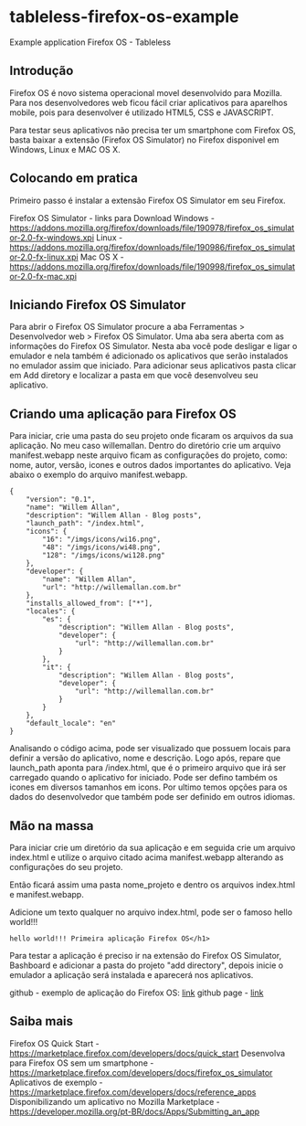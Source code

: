 tableless-firefox-os-example
============================

Example application Firefox OS - Tableless


<h2>Introdução</h2>

Firefox OS é novo sistema operacional movel desenvolvido para Mozilla.
Para nos desenvolvedores web ficou fácil criar aplicativos para aparelhos
mobile, pois para desenvolver é utilizado HTML5, CSS e JAVASCRIPT.

Para testar seus aplicativos não precisa ter um smartphone com Firefox OS,
basta baixar a extensão (Firefox OS Simulator) no Firefox disponivel em
Windows, Linux e MAC OS X.

<h2>Colocando em pratica</h2>

Primeiro passo é instalar a extensão Firefox OS Simulator em seu Firefox.

Firefox OS Simulator - links para Download
Windows - https://addons.mozilla.org/firefox/downloads/file/190978/firefox_os_simulator-2.0-fx-windows.xpi
Linux - https://addons.mozilla.org/firefox/downloads/file/190986/firefox_os_simulator-2.0-fx-linux.xpi
Mac OS X - https://addons.mozilla.org/firefox/downloads/file/190998/firefox_os_simulator-2.0-fx-mac.xpi

<h2>Iniciando Firefox OS Simulator</h2>

Para abrir o Firefox OS Simulator procure a aba
Ferramentas > Desenvolvedor web > Firefox OS Simulator. Uma aba sera aberta
com as informações do Firefox OS Simulator. Nesta aba você pode desligar e
ligar o emulador e nela também é adicionado os aplicativos que serão
instalados no emulador assim que iniciado. Para adicionar seus aplicativos
pasta clicar em Add diretory e localizar a pasta em que você desenvolveu seu
aplicativo.

<h2>Criando uma aplicação para Firefox OS</h2>

Para iniciar, crie uma pasta do seu projeto onde ficaram os arquivos da sua aplicação. No meu caso willemallan. Dentro do diretório crie um arquivo manifest.webapp neste arquivo ficam as configurações do projeto, como: nome, autor, versão, icones e outros dados importantes do aplicativo. Veja abaixo o exemplo do arquivo manifest.webapp.

    {
        "version": "0.1",
        "name": "Willem Allan",
        "description": "Willem Allan - Blog posts",
        "launch_path": "/index.html",
        "icons": {
            "16": "/imgs/icons/wi16.png",
            "48": "/imgs/icons/wi48.png",
            "128": "/imgs/icons/wi128.png"
        },
        "developer": {
            "name": "Willem Allan",
            "url": "http://willemallan.com.br"
        },
        "installs_allowed_from": ["*"],
        "locales": {
            "es": {
                "description": "Willem Allan - Blog posts",
                "developer": {
                    "url": "http://willemallan.com.br"
                }
            },
            "it": {
                "description": "Willem Allan - Blog posts",
                "developer": {
                    "url": "http://willemallan.com.br"
                }
            }
        },
        "default_locale": "en"
    }

Analisando o código acima, pode ser visualizado que possuem locais para definir a versão do aplicativo, nome e descrição. Logo após, repare que launch_path aponta para /index.html, que é o primeiro arquivo que irá ser carregado quando o aplicativo for iniciado. Pode ser defino também os icones em diversos tamanhos em icons. Por ultimo temos opções para os dados do desenvolvedor que também pode ser definido em outros idiomas.

<h2>Mão na massa</h2>

Para iniciar crie um diretório da sua aplicação e em seguida crie um arquivo index.html e utilize o arquivo citado acima manifest.webapp alterando as configurações do seu projeto.

Então ficará assim uma pasta nome_projeto e dentro os arquivos index.html e manifest.webapp.

Adicione um texto qualquer no arquivo index.html, pode ser o famoso hello world!!!

    hello world!!! Primeira aplicação Firefox OS</h1>


Para testar a aplicação é preciso ir na extensão do Firefox OS Simulator, Bashboard e adicionar a pasta do projeto "add directory", depois inicie o emulador a aplicação será instalada e aparecerá nos aplicativos.

github - exemplo de aplicação do Firefox OS: <a href="https://github.com/willemallan/tableless-firefox-os-example"  target="_blank">link</a>
github page - <a href="http://willemallan.github.io/tableless-firefox-os-example/"  target="_blank">link</a>

<h2>Saiba mais</h2>

Firefox OS Quick Start - https://marketplace.firefox.com/developers/docs/quick_start
Desenvolva para Firefox OS sem um smartphone - https://marketplace.firefox.com/developers/docs/firefox_os_simulator
Aplicativos de exemplo - https://marketplace.firefox.com/developers/docs/reference_apps
Disponibilizando um aplicativo no Mozilla Marketplace - https://developer.mozilla.org/pt-BR/docs/Apps/Submitting_an_app
